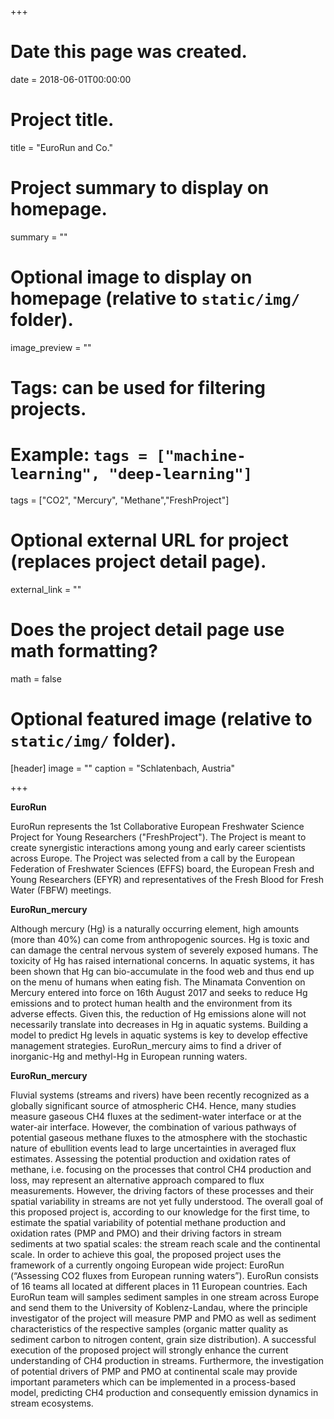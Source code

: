 +++
# Date this page was created.
date = 2018-06-01T00:00:00

# Project title.
title = "EuroRun and Co."

# Project summary to display on homepage.
summary = ""

# Optional image to display on homepage (relative to `static/img/` folder).
image_preview = ""

# Tags: can be used for filtering projects.
# Example: `tags = ["machine-learning", "deep-learning"]`
tags = ["CO2", "Mercury", "Methane","FreshProject"]

# Optional external URL for project (replaces project detail page).
external_link = ""

# Does the project detail page use math formatting?
math = false

# Optional featured image (relative to `static/img/` folder).
[header]
image = ""
caption = "Schlatenbach, Austria"

+++

**EuroRun**

EuroRun represents the 1st Collaborative European Freshwater Science Project for Young Researchers ("FreshProject"). The Project is meant to create synergistic interactions among young and early career scientists across Europe. The Project was selected from a call by the European Federation of Freshwater Sciences (EFFS) board, the European Fresh and Young Researchers (EFYR) and representatives of the Fresh Blood for Fresh Water (FBFW) meetings.



**EuroRun_mercury**

Although mercury (Hg) is a naturally occurring element, high amounts (more than 40%) can come from anthropogenic sources. Hg is toxic and can damage the central nervous system of severely exposed humans. The toxicity of Hg has raised international concerns. In aquatic systems, it has been shown that Hg can bio-accumulate in the food web and thus end up on the menu of humans when eating fish. The Minamata Convention on Mercury entered into force on 16th August 2017 and seeks to reduce Hg emissions and to protect human health and the environment from its adverse effects. Given this, the reduction of Hg emissions alone will not necessarily translate into decreases in Hg in aquatic systems. Building a model to predict Hg levels in aquatic systems is key to develop effective management strategies. EuroRun_mercury aims to find a driver of inorganic-Hg and methyl-Hg in European running waters.


**EuroRun_mercury**

Fluvial systems (streams and rivers) have been recently recognized as a globally significant source of atmospheric CH4. Hence, many studies measure gaseous CH4 fluxes at the sediment-water interface or at the water-air interface. However, the combination of various pathways of potential gaseous methane fluxes to the atmosphere with the stochastic nature of ebullition events lead to large uncertainties in averaged flux estimates. Assessing the potential production and oxidation rates of methane, i.e. focusing on the processes that control CH4 production and loss, may represent an alternative approach compared to flux measurements. However, the driving factors of these processes and their spatial variability in streams are not yet fully understood. The overall goal of this proposed project is, according to our knowledge for the first time, to estimate the spatial variability of potential methane production and oxidation rates (PMP and PMO) and their driving factors in stream sediments at two spatial scales: the stream reach scale and the continental scale. In order to achieve this goal, the proposed project uses the framework of a currently ongoing European wide project: EuroRun (“Assessing CO2 fluxes from European running waters”). EuroRun consists of 16 teams all located at different places in 11 European countries. Each EuroRun team will samples sediment samples in one stream across Europe and send them to the University of Koblenz-Landau, where the principle investigator of the project will measure PMP and PMO as well as sediment characteristics of the respective samples (organic matter quality as sediment carbon to nitrogen content, grain size distribution). A successful execution of the proposed project will strongly enhance the current understanding of CH4 production in streams. Furthermore, the investigation of potential drivers of PMP and PMO at continental scale may provide important parameters which can be implemented in a process-based model, predicting CH4 production and consequently emission dynamics in stream ecosystems.
